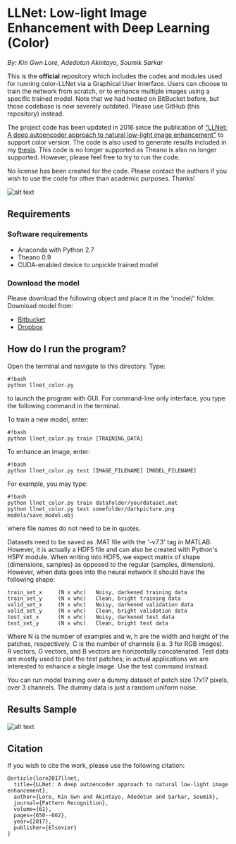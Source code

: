 # LLNet: Low-light Image Enhancement with Deep Learning (Color)
_By: Kin Gwn Lore, Adedotun Akintayo, Soumik Sarkar_

This is the **official** repository which includes the codes and modules used for running color-LLNet via a Graphical User Interface. Users can choose to train the network from scratch, or to enhance multiple images using a specific trained model. Note that we had hosted on BitBucket before, but those codebase is now severely outdated. Please use GitHub (this repository) instead.

The project code has been updated in 2016 since the publication of ["LLNet: A deep autoencoder approach to natural low-light image enhancement"](https://www.sciencedirect.com/science/article/abs/pii/S003132031630125X) to support color version. The code is also used to generate results included in my [thesis](https://lib.dr.iastate.edu/etd/15965/). This code is no longer supported as Theano is also no longer supported. However, please feel free to try to run the code.

No license has been created for the code. Please contact the authors if you wish to use the code for other than academic purposes. Thanks!

![alt text](https://github.com/kglore/llnet_color/blob/master/readme/structure.png)

## Requirements

### Software requirements
- Anaconda with Python 2.7
- Theano 0.9
- CUDA-enabled device to unpickle trained model

### Download the model
Please download the following object and place it in the 'model/' folder. Download model from:
- [Bitbucket](https://bitbucket.org/kglore/llnet-color/src/master/model/003_model.obj)
- [Dropbox](https://www.dropbox.com/s/v2nyndpyur2x3ms/003_model.obj?dl=0)

## How do I run the program?

Open the terminal and navigate to this directory. Type:
```
#!bash
python llnet_color.py
```
to launch the program with GUI. For command-line only interface, you type the following command in the terminal.

To train a new model, enter:
```
#!bash
python llnet_color.py train [TRAINING_DATA]
```

To enhance an image, enter:
```
#!bash
python llnet_color.py test [IMAGE_FILENAME] [MODEL_FILENAME]
```

For example, you may type:
```
#!bash
python llnet_color.py train datafolder/yourdataset.mat
python llnet_color.py test somefolder/darkpicture.png models/save_model.obj
```
where file names do not need to be in quotes.

Datasets need to be saved as .MAT file with the '-v7.3' tag in MATLAB. However, it is actually a HDF5 file and can also be created with Python's H5PY module. When writing into HDF5, we expect matrix of shape (dimensions, samples) as opposed to the regular (samples, dimension). However, when data goes into the neural network it should have the following shape:
```
train_set_x     (N x whc)   Noisy, darkened training data
train_set_y     (N x whc)   Clean, bright training data
valid_set_x     (N x whc)   Noisy, darkened validation data
valid_set_y     (N x whc)   Clean, bright validation data
test_set_x      (N x whc)   Noisy, darkened test data
test_set_y      (N x whc)   Clean, bright test data
```
Where N is the number of examples and w, h are the width and height of the patches, respectively. C is the number of channels (i.e. 3 for RGB images). R vectors, G vectors, and B vectors are horizontally concatenated. Test data are mostly used to plot the test patches; in actual applications we are interested to enhance a single image. Use the test command instead.

You can run model training over a dummy dataset of patch size 17x17 pixels, over 3 channels. The dummy data is just a random uniform noise.

## Results Sample
![alt text](https://github.com/kglore/llnet_color/blob/master/readme/samples.png)

## Citation

If you wish to cite the work, please use the following citation:
```
@article{lore2017llnet,
  title={LLNet: A deep autoencoder approach to natural low-light image enhancement},
  author={Lore, Kin Gwn and Akintayo, Adedotun and Sarkar, Soumik},
  journal={Pattern Recognition},
  volume={61},
  pages={650--662},
  year={2017},
  publisher={Elsevier}
}
```
